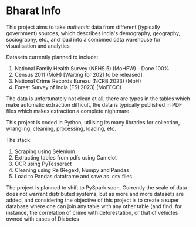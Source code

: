 # Bharat Info
 This project aims to take *authentic* data from different (typically government) sources, which describes India's demography, geography, sociography, etc., and load into a combined data warehouse for visualisation and analytics
 
 Datasets currently planned to include:
 1. National Family Health Survey (NFHS 5) (MoHFW) - Done 100%
 2. Census 2011 (MoH) [Waiting for 2021 to be released]
 3. National Crime Records Bureau (NCRB 2023) (MoH)
 4. Forest Survey of India (FSI 2023) (MoEFCC)
 
 The data is unfortunately not clean at all, there are typos in the tables which make automatic extraction difficult, the data is typically published in PDF files which makes extraction a complete nightmare
 
 This project is coded in Python, utilising its many libraries for collection, wrangling, cleaning, processing, loading, etc.
 
 The stack:
 1. Scraping using Selenium
 2. Extracting tables from pdfs using Camelot
 3. OCR using PyTesseract
 4. Cleaning using Re (Regex), Numpy and Pandas
 5. Load to Pandas dataframe and save as .csv files
 
 The project is planned to shift to PySpark soon. Currently the scale of data does not warrant distributed systems, but as more and more datasets are added, and considering the objective of this project is to create a super database where one can join any table with any other table (and find, for instance, the correlation of crime with deforestation, or that of vehicles owned with cases of Diabetes
